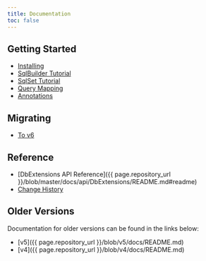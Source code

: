 ```yaml
---
title: Documentation
toc: false
---
```


Getting Started
---------------
- [Installing](installing.html)
- [SqlBuilder Tutorial](SqlBuilder.html)
- [SqlSet Tutorial](SqlSet.html)
- [Query Mapping](query-mapping.html)
- [Annotations](annotations.html)

Migrating
---------
- [To v6](migrating/to-v6.html)

Reference
---------
- [DbExtensions API Reference]({{ page.repository_url }}/blob/master/docs/api/DbExtensions/README.md#readme)
- [Change History](changes.html)

Older Versions
--------------
Documentation for older versions can be found in the links below:

- [v5]({{ page.repository_url }}/blob/v5/docs/README.md)
- [v4]({{ page.repository_url }}/blob/v4/docs/README.md)
